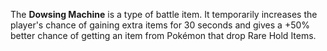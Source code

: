 The **Dowsing Machine** is a type of battle item. It temporarily increases the player's chance of gaining extra items for 30 seconds and gives a +50% better chance of getting an item from Pokémon that drop Rare Hold Items.
